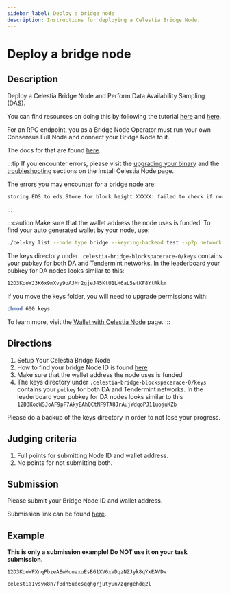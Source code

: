 ```yaml
---
sidebar_label: Deploy a bridge node
description: Instructions for deploying a Celestia Bridge Node.
---
```


# Deploy a bridge node

## Description

Deploy a Celestia Bridge Node and Perform Data Availability
Sampling (DAS).

You can find resources on doing this by following the
tutorial [here](../../nodes/bridge-node)
and [here](../../developers/node-tutorial#submit-a-pfd-transaction).

For an RPC endpoint, you as a Bridge Node Operator must run your own
Consensus Full Node and connect your Bridge Node to it.

The docs for that are found [here](https://docs.celestia.org/nodes/consensus-full-node).

:::tip
If you encounter errors, please visit the [upgrading your binary](../nodes/celestia-node.mdx#upgrading-your-binary)
and the [troubleshooting](../nodes/celestia-node.mdx#troubleshooting)
sections on the Install Celestia Node page.

The errors you may encounter for a bridge node are:

<!-- markdownlint-disable MD013 -->
```bash
storing EDS to eds.Store for block height XXXXX: failed to check if root already exists in index: failed to acquire reader of mount on initialization: mount fetch failed: open /home/avril14th/.celestia-bridge-blockspacerace-0/transients/transient-B82CC0ED0F163D0BB3604A176B650D3E83A47D68505362CC54EAEE4ABCF84DA9.partial: too many open files
```
<!-- markdownlint-enable MD013 -->

:::

:::caution
Make sure that the wallet address the node uses is funded.
To find your auto generated wallet by your node, use:

```bash
./cel-key list --node.type bridge --keyring-backend test --p2p.network blockspacerace
```

The keys directory under
`.celestia-bridge-blockspacerace-0/keys`
contains your pubkey for both DA and Tendermint networks.
In the leaderboard your pubkey for DA nodes looks similar to this:

```bash
12D3KooWJ3K6x9mXvy9oAJMr2gjeJ45KtU1LH6aL5stKF8YtRkkm
```

If you move the keys folder, you will need to upgrade permissions with:

```bash
chmod 600 keys
```

To learn more, visit the
[Wallet with Celestia Node](../../developers/celestia-node-key/) page.
:::

## Directions

1. Setup Your Celestia Bridge Node
2. How to find your bridge Node ID is found
  [here](https://docs.celestia.org/developers/node-gateway-docs/#post-p2pinfo)
3. Make sure that the wallet address the node uses is funded
4. The keys directory under `.celestia-bridge-blockspacerace-0/keys`
  contains your `pubkey` for both DA and Tendermint networks. In
  the leaderboard your pubkey for DA nodes looks similar to this
  `12D3KooWSJoAF9pF7AkyEAhQCtNF9TA8JrAujWdqoPJ11uojuKZb`

Please do a backup of the keys directory in order to not lose your progress.

## Judging criteria

1. Full points for submitting Node ID and wallet address.
2. No points for not submitting both.

## Submission

Please submit your Bridge Node ID and wallet address.

Submission link can be found [here](https://celestia.knack.com/theblockspacerace#testnet-portal).

## Example

**This is only a submission example! Do NOT use it on your task submission.**

`12D3KooWFXnqPbzeAEwMuuaxuEsBG1XV6xVDqzNZJyk8qYxEAVDw`

`celestia1vsvx8n7f8dh5udesqqhgrjutyun7zqrgehdq2l`
